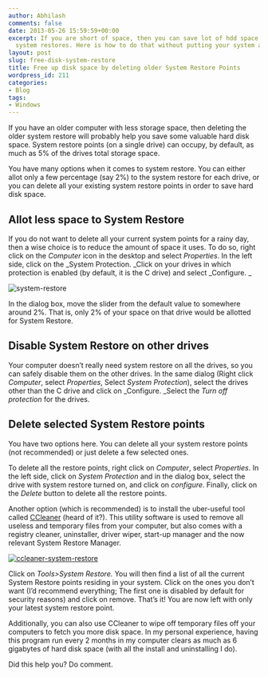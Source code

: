 ```yaml
---
author: Abhilash
comments: false
date: 2013-05-26 15:59:59+00:00
excerpt: If you are short of space, then you can save lot of hdd space by deleting
  system restores. Here is how to do that without putting your system at risk.
layout: post
slug: free-disk-system-restore
title: Free up disk space by deleting older System Restore Points
wordpress_id: 211
categories:
- Blog
tags:
- Windows
---
```


If you have an older computer with less storage space, then deleting the older system restore will probably help you save some valuable hard disk space. System restore points (on a single drive) can occupy, by default, as much as 5% of the drives total storage space.

You have many options when it comes to system restore. You can either allot only a few percentage (say 2%) to the system restore for each drive, or you can delete all your existing system restore points in order to save hard disk space.


## Allot less space to System Restore


If you do not want to delete all your current system points for a rainy day, then a wise choice is to reduce the amount of space it uses. To do so, right click on the _Computer_ icon in the desktop and select _Properties_. In the left side, click on the _System Protection. _Click on your drives in which protection is enabled (by default, it is the C drive) and select _Configure. _

![system-restore](http://img.techcovered.org/tc/system-restore.png)

In the dialog box, move the slider from the default value to somewhere around 2%. That is, only 2% of your space on that drive would be allotted for System Restore.


## Disable System Restore on other drives


Your computer doesn’t really need system restore on all the drives, so you can safely disable them on the other drives. In the same dialog (Right click _Computer_, select _Properties_, Select _System Protection_), select the drives other than the C drive and click on _Configure. _Select the _Turn off protection_ for the drives.


## Delete selected System Restore points


You have two options here. You can delete all your system restore points (not recommended) or just delete a few selected ones.

To delete all the restore points, right click on _Computer_, select _Properties_. In the left side, click on _System Protection_ and in the dialog box, select the drive with system restore turned on, and click on _configure_. Finally, click on the _Delete_ button to delete all the restore points.

Another option (which is recommended) is to install the uber-useful tool called [CCleaner](http://www.piriform.com/ccleaner) (heard of it?). This utility software is used to remove all useless and temporary files from your computer, but also comes with a registry cleaner, uninstaller, driver wiper, start-up manager and the now relevant System Restore Manager.

[![ccleaner-system-restore](http://img.techcovered.org/tc/ccleaner-system-restore_thumb.png)](http://img.techcovered.org/tc/ccleaner-system-restore.png)

Click on _Tools>System Restore._ You will then find a list of all the current System Restore points residing in your system. Click on the ones you don’t want (I’d recommend everything; The first one is disabled by default for security reasons) and click on remove. That’s it! You are now left with only your latest system restore point.

Additionally, you can also use CCleaner to wipe off temporary files off your computers to fetch you more disk space. In my personal experience, having this program run every 2 months in my computer clears as much as 6 gigabytes of hard disk space (with all the install and uninstalling I do).

Did this help you? Do comment.

